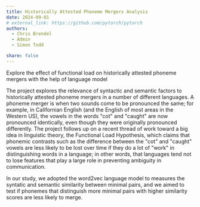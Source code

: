 ```yaml
---
title: Historically Attested Phoneme Mergers Analysis
date: 2024-09-01
# external_link: https://github.com/pytorch/pytorch
authors:
  - Chris Brendel
  - Admin
  - Simon Todd

share: false
---
```


Explore the effect of functional load on historically attested phoneme mergers with the help of language model

<!--more-->

The project explores the relevance of syntactic and semantic factors to historically attested phoneme mergers in a number of different languages. A phoneme merger is when two sounds come to be pronounced the same; for example, in Californian English (and the English of most areas in the Western US), the vowels in the words "cot" and "caught" are now pronounced identically, even though they were originally pronounced differently. The project follows up on a recent thread of work toward a big idea in linguistic theory, the Functional Load Hypothesis, which claims that phonemic contrasts such as the difference between the "cot" and "caught" vowels are less likely to be lost over time if they do a lot of "work" in distinguishing words in a language; in other words, that languages tend not to lose features that play a large role in preventing ambiguity in communication. 

In our study, we adopted the word2vec language model to measures the syntatic and semantic similarity between minimal pairs, and we aimed to test if phonemes that distinguish more minimal pairs with higher similarity scores are less likely to merge. 



